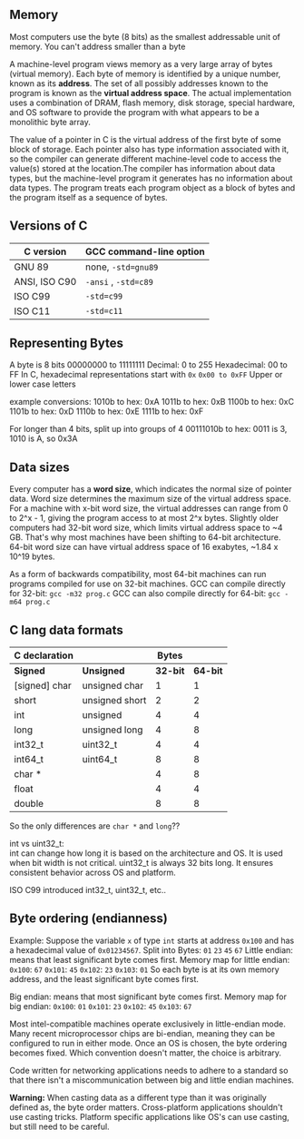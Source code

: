 ## Memory

Most computers use the byte (8 bits) as the smallest addressable unit of memory. You can't address smaller than a byte

A machine-level program views memory as a very large array of bytes (virtual memory). Each byte of memory is identified by a unique number, known as its **address**.
The set of all possibly addresses known to the program is known as the **virtual address space**. The actual implementation uses a combination of DRAM, flash memory, disk storage, special hardware, and OS software to provide the program with what appears to be a monolithic byte array.

The value of a pointer in C is the virtual address of the first byte of some block of storage. Each pointer also has type information associated with it, so the compiler can generate different machine-level code to access the value(s) stored at the location.The compiler has information about data types, but the machine-level program it generates has no information about data types. The program treats each program object as a block of bytes and the program itself as a sequence of bytes.

## Versions of C

| C version | GCC command-line option |
| ---------- | ------------------- |
| GNU 89 | none, `-std=gnu89` |
| ANSI, ISO C90 | `-ansi` , `-std=c89` |
| ISO C99 | `-std=c99` |
| ISO C11 | `-std=c11` |

## Representing Bytes

A byte is 8 bits
00000000 to 11111111
Decimal: 0 to 255
Hexadecimal: 00 to FF
In C, hexadecimal representations start with `0x`
`0x00 to 0xFF`
Upper or lower case letters

example conversions:
1010b to hex: 0xA
1011b to hex: 0xB
1100b to hex: 0xC
1101b to hex: 0xD
1110b to hex: 0xE
1111b to hex: 0xF

For longer than 4 bits, split up into groups of 4
00111010b to hex: 0011 is 3, 1010 is A, so 0x3A

## Data sizes

Every computer has a **word size**, which indicates the normal size of pointer data.
Word size determines the maximum size of the virtual address space.
For a machine with x-bit word size, the virtual addresses can range from 0 to 2^x - 1, giving the program access to at most 2^x bytes.
Slightly older computers had 32-bit word size, which limits virtual address space to ~4 GB. That's why most machines have been shifting to 64-bit architecture.
64-bit word size can have virtual address space of 16 exabytes, ~1.84 x 10^19 bytes.

As a form of backwards compatibility, most 64-bit machines can run programs compiled for use on 32-bit machines.
GCC can compile directly for 32-bit:
`gcc -m32 prog.c`
GCC can also compile directly for 64-bit:
`gcc -m64 prog.c`

## C lang data formats

| C declaration | | Bytes | |
| ----- | --- | --- | --- |
| **Signed** | **Unsigned** | **32-bit** | **64-bit** |
| [signed] char | unsigned char | 1 | 1 | 
| short | unsigned short | 2 | 2 |
| int | unsigned | 4 | 4 |
| long | unsigned long | 4 | 8 |
| int32_t | uint32_t | 4 | 4 |
| int64_t | uint64_t | 8 | 8 |
| char * | | 4 | 8 |
| float | | 4 | 4 |
| double | | 8 | 8 |

So the only differences are `char *` and `long`??

int vs uint32_t:  
int can change how long it is based on the architecture and OS. It is used when bit width is not critical.
uint32_t is always 32 bits long. It ensures consistent behavior across OS and platform.

ISO C99 introduced int32_t, uint32_t, etc..

## Byte ordering (endianness)

Example:
Suppose the variable `x` of type `int` starts at address `0x100` and has a hexadecimal value of `0x01234567`.
Split into Bytes: `01` `23` `45` `67`
Little endian: means that least significant byte comes first.
Memory map for little endian:
`0x100`: `67`
`0x101`: `45`
`0x102`: `23`
`0x103`: `01`
So each byte is at its own memory address, and the least significant byte comes first.

Big endian: means that most significant byte comes first.
Memory map for big endian:
`0x100`: `01`
`0x101`: `23`
`0x102`: `45`
`0x103`: `67`

Most intel-compatible machines operate exclusively in little-endian mode. Many recent microprocessor chips are bi-endian, meaning they can be configured to run in either mode. Once an OS is chosen, the byte ordering becomes fixed.
Which convention doesn't matter, the choice is arbitrary.  

Code written for networking applications needs to adhere to a standard so that there isn't a miscommunication between big and little endian machines.

**Warning:**
When casting data as a different type than it was originally defined as, the byte order matters. Cross-platform applications shouldn't use casting tricks. Platform specific applications like OS's can use casting, but still need to be careful.





